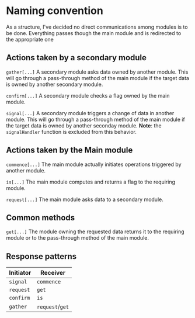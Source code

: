 # Naming convention

As a structure, I've decided no direct communications among modules is to be done. Everything passes though the main module and is redirected to the appropriate one

## Actions taken by a secondary module

`gather[...]`
A secondary module asks data owned by another module.
This will go through a pass-through method of the main module if the target data is owned by another secondary module.

`confirm[...]`
A secondary module checks a flag owned by the main module.

`signal[...]`
A secondary module triggers a change of data in another module.
This will go through a pass-through method of the main module if the target data is owned by another seconday module.
**Note**: the `signalHandler` function is excluded from this behavior.

## Actions taken by the Main module

`commence[...]`
The main module actually initiates operations triggered by another module.

`is[...]`
The main module computes and returns a flag to the requiring module.

`request[...]`
The main module asks data to a secondary module.

## Common methods

`get[...]`
The module owning the requested data returns it to the requiring module or to the pass-through method of the main module.

## Response patterns

| Initiator |     Receiver    |
|-----------|-----------------|
| `signal`  |     `commence`  |
| `request` |      `get`      |
| `confirm` |      `is`       |
| `gather`  | `request`/`get` |
